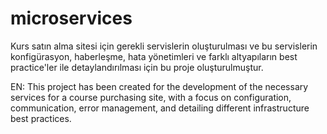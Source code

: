 # microservices
Kurs satın alma sitesi için gerekli servislerin oluşturulması ve bu servislerin konfigürasyon, haberleşme, hata yönetimleri ve farklı altyapıların best practice'ler ile detaylandırılması için bu proje oluşturulmuştur.

EN: This project has been created for the development of the necessary services for a course purchasing site, with a focus on configuration, communication, error management, and detailing different infrastructure best practices.

